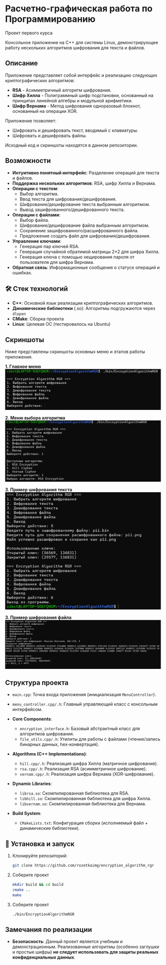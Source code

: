 # Расчетно-графическая работа по Программированию
Проект первого курса

Консольное приложение на C++ для системы Linux, демонстрирующее работу нескольких алгоритмов шифрования для текста и файлов.


## Описание

Приложение представляет собой интерфейс и реализацию следующих криптографических алгоритмов:

* **RSA** - Асимметричный алгоритм шифрования.
* **Шифр Хилла** - Полиграммный шифр подстановки, основанный на принципах линейной алгебры и модульной арифметики.
* **Шифр Вернама** - Метод шифрования одноразовый блокнот, основанный на операции XOR.

Приложение позволяет:
* Шифровать и дешифровать текст, вводимый с клавиатуры.
* Шифровать и дешифровать файлы.

Исходный код и скриншоты находятся в данном репозитории.

## Возможности

* **Интуитивно понятный интерфейс**: Разделение операций для текста и файлов.
* **Поддержка нескольких алгоритмов**: RSA, шифр Хилла и Вернама.
* **Операции с текстом**:
    * Выбор алгоритма.
    * Ввод текста для шифрования/дешифрования.
    * Шифрование/дешифрование текста выбранным алгоритмом.
    * Вывод зашифрованного/дешифрованного текста.
* **Операции с файлами**:
    * Выбор файла.
    * Шифрование/дешифрование файла выбранным алгоритмом.
    * Сохранение зашифрованного/расшифрованного файла.
    * Предложение создать файл для шифрования/дешифрования.
* **Управление ключами**:
    * Генерация пар ключей RSA.
    * Генерация случайной обратимой матрицы 2×2 для шифра Хилла.
    * Генерация ключа с помощью хещирования пароля от пользователя для шифра Вернама.
* **Обратная связь**: Информационные сообщения о статусе операций и ошибках.

## 🛠️ Стек технологий

* **C++**: Основной язык реализации криптографических алгоритмов.
* **Динамические библиотеки** (.so): Алгоритмы подгружаются через `dlopen`  
* **CMake**: Сборка проекта  
* **Linux**: Целевая ОС (тестировалось на Ubuntu)  

##  Скриншоты

Ниже представлены скриншоты основных меню и этапов работы приложения.

**1. Главное меню**
![Главное меню](./photo/mainMenu.png)

**2. Меню выбора алгоритма**
![Меню выбора алгоритма](./photo/algorithmsMenu.png)

**3. Пример шифрования текста**
![Пример шифрования текста](./photo/text.png)

**3. Пример шифрования файла**
![Пример шифрования файла](./photo/file.png)


##  Структура проекта

* `main.cpp`: Точка входа приложения (инициализация `MenuController`).
* `menu_controller.cpp/.h`: Главный управляющий класс с консольным интерфейсом.
  
* **Core Components**:
    * `encryption_interface.h`: Базовый абстрактный класс для алгоритмов шифрования.
    * `file_utils.cpp/.h`: Утилиты для работы с файлами (чтение/запись бинарных данных, hex-конвертация).

* **Algorithms (C++ Implementations)**:
    * `hill.cpp/.h`: Реализация шифра Хилла (матричное шифрование).
    * `rsa.cpp/.h`: Реализация RSA (асимметричное шифрование).
    * `vernam.cpp/.h`: Реализация шифра Вернама (XOR-шифрование).

* **Dynamic Libraries**:
    * `librsa.so`: Скомпилированная библиотека для RSA.
    * `libhill.so`: Скомпилированная библиотека для шифра Хилла.
    * `libvernam.so`: Скомпилированная библиотека для Вернама.

* **Build System**:
    * `CMakeLists.txt`: Конфигурация сборки (исполняемый файл + динамические библиотеки).

## 🚀 Установка и запуск

1.  Клонируйте репозиторий:
    ```bash
    git clone https://github.com/rozetkaimg/encryption_algorithm_rgr
    ```
2.  Соберите проект
    ```bash
    mkdir build && cd build
    cmake ..
    make
    ```
3.  Соберите проект
    ```bash
    ./bin/EncryptionAlgorithmRGR
    ```
    

## Замечания по реализации

* **Безопасность**: Данный проект является учебным и демонстрационным. Реализованные алгоритмы (особенно заглушки и простые шифры) **не следует использовать для защиты реальных конфиденциальных данных**.
